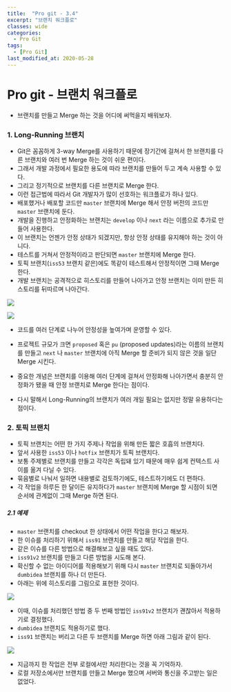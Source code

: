 ```yaml
---
title:  "Pro git - 3.4"
excerpt: "브랜치 워크플로"
classes: wide
categories:
  - Pro Git
tags:
  - [Pro Git]
last_modified_at: 2020-05-28
---
```




# Pro git - 브랜치 워크플로

* 브랜치를 만들고 Merge 하는 것을 어디에 써먹을지 배워보자.



### 1. Long-Running 브랜치

* Git은 꼼꼼하게 3-way Merge를 사용하기 때문에 장기간에 걸쳐서 한 브랜치를 다른 브랜치와 여러 번 Merge 하는 것이 쉬운 편이다.
* 그래서 개발 과정에서 필요한 용도에 따라 브랜치를 만들어 두고 계속 사용할 수 있다.
* 그리고 정기적으로 브랜치를 다른 브랜치로 Merge 한다.
* 이런 접근법에 따라서 Git 개발자가 많이 선호하는 워크플로가 하나 있다.
* 배포했거나 배포할 코드만 `master` 브랜치에 Merge 해서 안정 버전의 코드만 `master` 브랜치에 둔다.
* 개발을 진행하고 안정화하는 브랜치는 `develop` 이나 `next` 라는 이름으로 추가로 만들어 사용한다.
* 이 브랜치는 언젠가 안정 상태가 되겠지만, 항상 안정 상태를 유지해야 하는 것이 아니다.
* 테스트를 거쳐서 안정적이라고 판단되면 `master` 브랜치에 Merge 한다.
* 토픽 브랜치(`iss53` 브랜치 같은)에도 똑같이 테스트해서 안정적이면 그때 Merge 한다.
* 개발 브랜치는 공격적으로 히스토리를 만들어 나아가고 안정 브랜치는 이미 만든 히스토리를 뒤따르며 나아간다.

![]({{site.url}}/assets/images/git28.PNG)

![]({{site.url}}/assets/images/git29.PNG)

* 코드를 여러 단계로 나누어 안정성을 높여가며 운영할 수 있다.

* 프로젝트 규모가 크면 `proposed` 혹은 `pu` (proposed updates)라는 이름의 브랜치를 만들고 `next` 나 `master` 브랜치에 아직 Merge 할 준비가 되지 않은 것을 일단 Merge 시킨다.
* 중요한 개념은 브랜치를 이용해 여러 단계에 걸쳐서 안정화해 나아가면서 충분히 안정화가 됐을 때 안정 브랜치로 Merge 한다는 점이다.

* 다시 말해서 Long-Running의 브랜치가 여러 개일 필요는 없지만 정말 유용하다는 점이다.



### 2. 토픽 브랜치

* 토픽 브랜치는 어떤 한 가지 주제나 작업을 위해 만든 짧은 호흡의 브랜치다.
* 앞서 사용한 `iss53` 이나 `hotfix` 브랜치가 토픽 브랜치다.
* 보통 주제별로 브랜치를 만들고 각각은 독립돼 있기 때문에 매우 쉽게 컨텍스트 사이를 옮겨 다닐 수 있다.
* 묶음별로 나눠서 일하면 내용별로 검토하기에도, 테스트하기에도 더 편하다.
* 각 작업을 하루든 한 달이든 유지하다가 `master` 브랜치에 Merge 할 시점이 되면 순서에 관계없이 그때 Merge 하면 된다.

##### 2.1 예제

* `master` 브랜치를 checkout 한 상태에서 어떤 작업을 한다고 해보자.
* 한 이슈를 처리하기 위해서 `iss91` 브랜치를 만들고 해당 작업을 한다.
* 같은 이슈를 다른 방법으로 해결해보고 싶을 때도 있다.
* `iss91v2` 브랜치를 만들고 다른 방법을 시도해 본다.
* 확신할 수 없는 아이디어를 적용해보기 위해 다시 `master` 브랜치로 되돌아가서 `dumbidea` 브랜치를 하나 더 만든다.
* 아래는 위에 히스토리를 그림으로 표현한 것이다.

![]({{site.url}}/assets/images/git30.PNG)



* 이때, 이슈를 처리했던 방법 중 두 번째 방법인 `iss91v2` 브랜치가 괜찮아서 적용하기로 결정했다. 
* `dumbidea` 브랜치도 적용하기로 했다.
* `iss91` 브랜치는 버리고 다른 두 브랜치를 Merge 하면 아래 그림과 같이 된다.

![]({{site.url}}/assets/images/git31.PNG)



* 지금까지 한 작업은 전부 로컬에서만 처리한다는 것을 꼭 기억하자.
* 로컬 저장소에서만 브랜치를 만들고 Merge 했으며 서버와 통신을 주고받는 일은 없었다.
